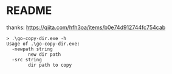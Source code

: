 # README

thanks: https://qiita.com/hfh3oa/items/b0e74d912744fc754cab

```
> .\go-copy-dir.exe -h
Usage of .\go-copy-dir.exe:
  -newpath string
        new dir path
  -src string
        dir path to copy
```